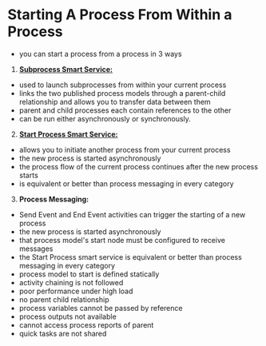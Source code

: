 # Starting A Process From Within a Process
- you can start a process from a process in 3 ways

1. **[Subprocess Smart Service:](../Nodes/SmartServices/StartingProcesses/SubProcess.md)**
- used to launch subprocesses from within your current process
- links the two published process models through a parent-child relationship and allows you to transfer data between them
- parent and child processes each contain references to the other
- can be run either asynchronously or synchronously.

2. **[Start Process Smart Service:](../Nodes/SmartServices/StartingProcesses/StartProcess.md)**
- allows you to initiate another process from your current process
- the new process is started asynchronously 
- the process flow of the current process continues after the new process starts
- is equivalent or better than process messaging in every category

3. **Process Messaging:**
- Send Event and End Event activities can trigger the starting of a new process
- the new process is started asynchronously
- that process model's start node must be configured to receive messages
- the Start Process smart service is equivalent or better than process messaging in every category
- process model to start is defined	statically
- activity chaining is not followed 
- poor performance under high load
- no parent child relationship
- process variables cannot be passed by reference
- process outputs not available
- cannot access process reports of parent
- quick tasks are not shared
